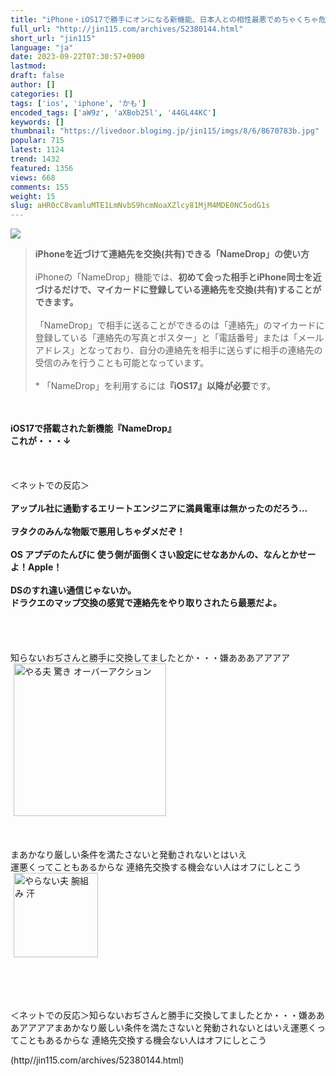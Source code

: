 ```yaml
---
title: "iPhone・iOS17で勝手にオンになる新機能、日本人との相性最悪でめちゃくちゃ危険かも・・・ "
full_url: "http://jin115.com/archives/52380144.html"
short_url: "jin115"
language: "ja"
date: 2023-09-22T07:30:57+0900
lastmod: 
draft: false
author: []
categories: []
tags: ['ios', 'iphone', 'かも']
encoded_tags: ['aW9z', 'aXBob25l', '44GL44KC']
keywords: []
thumbnail: "https://livedoor.blogimg.jp/jin115/imgs/8/6/8670783b.jpg"
popular: 715
latest: 1124
trend: 1432
featured: 1356
views: 668
comments: 155
weight: 15
slug: aHR0cC8vamluMTE1LmNvbS9hcmNoaXZlcy81MjM4MDE0NC5odG1s
---
```


![](https://livedoor.blogimg.jp/jin115/imgs/8/6/8670783b.jpg)

<div><a name='more'></a> <blockquote><b>iPhoneを近づけて連絡先を交換(共有)できる「NameDrop」の使い方</b><br> <br> iPhoneの「NameDrop」機能では、<b>初めて会った相手とiPhone同士を近づけるだけで、マイカードに登録している連絡先を交換(共有)することができます。</b><br> <br> 「NameDrop」で相手に送ることができるのは「連絡先」のマイカードに登録している「連絡先の写真とポスター」と「電話番号」または「メールアドレス」となっており、自分の連絡先を相手に送らずに相手の連絡先の受信のみを行うことも可能となっています。<br> <br> * 「NameDrop」を利用するには<b>『iOS17』以降が必要</b>です。</blockquote><br> <br> <b>iOS17で搭載された新機能『NameDrop』<br> これが・・・↓</b><br> <br> <br> <br> ＜ネットでの反応＞<br> <br> <b>アップル社に通勤するエリートエンジニアに満員電車は無かったのだろう…</b><br> <br> <b>ヲタクのみんな物販で悪用しちゃダメだぞ！</b><br> <br> <b>OS アプデのたんびに 使う側が面倒くさい設定にせなあかんの、なんとかせーよ！Apple！</b><br> <br> <b>DSのすれ違い通信じゃないか。<br> ドラクエのマップ交換の感覚で連絡先をやり取りされたら最悪だよ。</b><br> <br> <br> <br> <br> 知らないおぢさんと勝手に交換してましたとか・・・嫌あああアアアア<br> <img src='https//livedoor.blogimg.jp/jin115/imgs/3/b/3be7d8ee.gif' alt='やる夫 驚き オーバーアクション' width='244' border='0' hspace='5' class='pict'><br> <br> <br> <br> まあかなり厳しい条件を満たさないと発動されないとはいえ<br> 運悪くってこともあるからな 連絡先交換する機会ない人はオフにしとこう<br> <img src='https//livedoor.blogimg.jp/jin115/imgs/0/4/04ee80e6.gif' alt='やらない夫 腕組み 汗' width='135' border='0' hspace='5' class='pict'><br> <br> <br> <br> <br> <p>＜ネットでの反応＞知らないおぢさんと勝手に交換してましたとか・・・嫌あああアアアアまあかなり厳しい条件を満たさないと発動されないとはいえ運悪くってこともあるからな 連絡先交換する機会ない人はオフにしとこう</p></div>

(http//jin115.com/archives/52380144.html)
